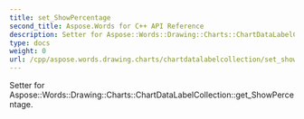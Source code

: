 ```yaml
---
title: set_ShowPercentage
second_title: Aspose.Words for C++ API Reference
description: Setter for Aspose::Words::Drawing::Charts::ChartDataLabelCollection::get_ShowPercentage. 
type: docs
weight: 0
url: /cpp/aspose.words.drawing.charts/chartdatalabelcollection/set_showpercentage/
---
```


Setter for Aspose::Words::Drawing::Charts::ChartDataLabelCollection::get_ShowPercentage. 

